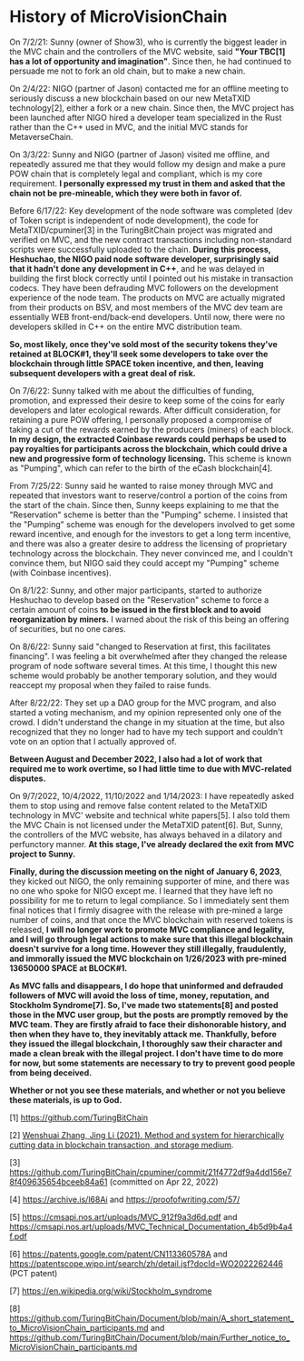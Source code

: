 # History of MicroVisionChain

On 7/2/21: Sunny (owner of Show3), who is currently the biggest leader in the MVC chain and the controllers of the MVC website, said **"Your TBC[1] has a lot of opportunity and imagination"**. Since then, he had continued to persuade me not to fork an old chain, but to make a new chain.

On 2/4/22: NIGO (partner of Jason) contacted me for an offline meeting to seriously discuss a new blockchain based on our new MetaTXID technology[2], either a fork or a new chain. Since then, the MVC project has been launched after NIGO hired a developer team specialized in the Rust rather than the C++ used in MVC, and the initial MVC stands for MetaverseChain.

On 3/3/22: Sunny and NIGO (partner of Jason) visited me offline, and repeatedly assured me that they would follow my design and make a pure POW chain that is completely legal and compliant, which is my core requirement. **I personally expressed my trust in them and asked that the chain not be pre-mineable, which they were both in favor of.**

Before 6/17/22: Key development of the node software was completed (dev of Token script is independent of node development), the code for MetaTXID/cpuminer[3] in the TuringBitChain project was migrated and verified on MVC, and the new contract transactions including non-standard scripts were successfully uploaded to the chain. **During this process, Heshuchao, the NIGO paid node software developer, surprisingly said that it hadn't done any development in C++**, and he was delayed in building the first block correctly until I pointed out his mistake in transaction codecs. They have been defrauding MVC followers on the development experience of the node team. The products on MVC are actually migrated from their products on BSV, and most members of the MVC dev team are essentially WEB front-end/back-end developers. Until now, there were no developers skilled in C++ on the entire MVC distribution team.

**So, most likely, once they've sold most of the security tokens they've retained at BLOCK#1, they'll seek some developers to take over the blockchain through little SPACE token incentive, and then, leaving subsequent developers with a great deal of risk.**

On 7/6/22: Sunny talked with me about the difficulties of funding, promotion, and expressed their desire to keep some of the coins for early developers and later ecological rewards. After difficult consideration, for retaining a pure POW offering, I personally proposed a compromise of taking a cut of the rewards earned by the producers (miners) of each block. **In my design, the extracted Coinbase rewards could perhaps be used to pay royalties for participants across the blockchain, which could drive a new and progressive form of technology licensing.** This scheme is known as "Pumping", which can refer to the birth of the eCash blockchain[4].

From 7/25/22: Sunny said he wanted to raise money through MVC and repeated that investors want to reserve/control a portion of the coins from the start of the chain. Since then, Sunny keeps explaining to me that the "Reservation" scheme is better than the "Pumping" scheme. I insisted that the "Pumping" scheme was enough for the developers involved to get some reward incentive, and enough for the investors to get a long term incentive, and there was also a greater desire to address the licensing of proprietary technology across the blockchain. They never convinced me, and I couldn't convince them, but NIGO said they could accept my "Pumping" scheme (with Coinbase incentives).

On 8/1/22: Sunny, and other major participants, started to authorize Heshuchao to develop based on the "Reservation" scheme to force a certain amount of coins **to be issued in the first block and to avoid reorganization by miners.** I warned about the risk of this being an offering of securities, but no one cares.

On 8/6/22: Sunny said "changed to Reservation at first, this facilitates financing". I was feeling a bit overwhelmed after they changed the release program of node software several times. At this time, I thought this new scheme would probably be another temporary solution, and they would reaccept my proposal when they failed to raise funds.

After 8/22/22: They set up a DAO group for the MVC program, and also started a voting mechanism, and my opinion represented only one of the crowd. I didn't understand the change in my situation at the time, but also recognized that they no longer had to have my tech support and couldn't vote on an option that I actually approved of.

**Between August and December 2022, I also had a lot of work that required me to work overtime, so I had little time to due with MVC-related disputes.**

On 9/7/2022, 10/4/2022, 11/10/2022 and 1/14/2023: I have repeatedly asked them to stop using and remove false content related to the MetaTXID technology in MVC' website and technical white papers[5]. I also told them the MVC Chain is not licensed under the MetaTXID patent[6]. But, Sunny, the controllers of the MVC website, has always behaved in a dilatory and perfunctory manner. **At this stage, I've already declared the exit from MVC project to Sunny.**

**Finally, during the discussion meeting on the night of January 6, 2023**, they kicked out NIGO, the only remaining supporter of mine, and there was no one who spoke for NIGO except me. I learned that they have left no possibility for me to return to legal compliance. So I immediately sent them final notices that I firmly disagree with the release with pre-mined a large number of coins, and that once the MVC blockchain with reserved tokens is released, **I will no longer work to promote MVC compliance and legality, and I will go through legal actions to make sure that this illegal blockchain doesn't survive for a long time. However they still illegally, fraudulently, and immorally issued the MVC blockchain on 1/26/2023 with pre-mined 13650000 SPACE at BLOCK#1.**

**As MVC falls and disappears, I do hope that uninformed and defrauded followers of MVC will avoid the loss of time, money, reputation, and Stockholm Syndrome[7]. So, I've made two statements[8] and posted those in the MVC user group, but the posts are promptly removed by the MVC team. They are firstly afraid to face their dishonorable history, and then when they have to, they inevitably attack me. Thankfully, before they issued the illegal blockchain, I thoroughly saw their character and made a clean break with the illegal project. I don't have time to do more for now, but some statements are necessary to try to prevent good people from being deceived.**	

**Whether or not you see these materials, and whether or not you believe these materials, is up to God.**

[1] https://github.com/TuringBitChain

[2] [Wenshuai Zhang, Jing Li (2021). Method and system for hierarchically cutting data in blockchain transaction, and storage medium](https://patentscope2.wipo.int/search/en/detail.jsf?docId=WO2022262446&_cid=JP2-LC7103-58497-1).

[3] https://github.com/TuringBitChain/cpuminer/commit/21f4772df9a4dd156e78f409635654bceeb84a61 (committed on Apr 22, 2022) 

[4] https://archive.is/l68Ai and https://proofofwriting.com/57/

[5] https://cmsapi.nos.art/uploads/MVC_912f9a3d6d.pdf and https://cmsapi.nos.art/uploads/MVC_Technical_Documentation_4b5d9b4a4f.pdf 

[6] https://patents.google.com/patent/CN113360578A and https://patentscope.wipo.int/search/zh/detail.jsf?docId=WO2022262446 (PCT patent)

[7] https://en.wikipedia.org/wiki/Stockholm_syndrome 

[8] https://github.com/TuringBitChain/Document/blob/main/A_short_statement_to_MicroVisionChain_participants.md and https://github.com/TuringBitChain/Document/blob/main/Further_notice_to_MicroVisionChain_participants.md 
